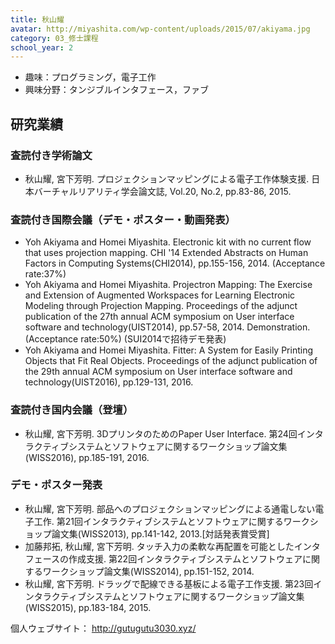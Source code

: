 ```yaml
---
title: 秋山耀
avatar: http://miyashita.com/wp-content/uploads/2015/07/akiyama.jpg
category: 03_修士課程
school_year: 2
---
```


- 趣味：プログラミング，電子工作
- 興味分野：タンジブルインタフェース，ファブ

## 研究業績

### 査読付き学術論文

- 秋山耀, 宮下芳明. プロジェクションマッピングによる電子工作体験支援. 日本バーチャルリアリティ学会論文誌, Vol.20, No.2, pp.83-86, 2015.

### 査読付き国際会議（デモ・ポスター・動画発表）

- Yoh Akiyama and Homei Miyashita. Electronic kit with no current flow that uses projection mapping. CHI '14 Extended Abstracts on Human Factors in Computing Systems(CHI2014), pp.155-156, 2014. (Acceptance rate:37%)
- Yoh Akiyama and Homei Miyashita. Projectron Mapping: The Exercise and Extension of Augmented Workspaces for Learning Electronic Modeling through Projection Mapping. Proceedings of the adjunct publication of the 27th annual ACM symposium on User interface software and technology(UIST2014), pp.57-58, 2014. Demonstration. (Acceptance rate:50%) (SUI2014で招待デモ発表)
- Yoh Akiyama and Homei Miyashita. Fitter: A System for Easily Printing Objects that Fit Real Objects. Proceedings of the adjunct publication of the 29th annual ACM symposium on User interface software and technology(UIST2016), pp.129-131, 2016.

### 査読付き国内会議（登壇）

- 秋山耀, 宮下芳明. 3DプリンタのためのPaper User Interface. 第24回インタラクティブシステムとソフトウェアに関するワークショップ論文集(WISS2016), pp.185-191, 2016.

### デモ・ポスター発表

- 秋山耀, 宮下芳明. 部品へのプロジェクションマッピングによる通電しない電子工作. 第21回インタラクティブシステムとソフトウェアに関するワークショップ論文集(WISS2013), pp.141-142, 2013.[対話発表賞受賞]
- 加藤邦拓, 秋山耀, 宮下芳明. タッチ入力の柔軟な再配置を可能としたインタフェースの作成支援. 第22回インタラクティブシステムとソフトウェアに関するワークショップ論文集(WISS2014), pp.151-152, 2014.
- 秋山耀, 宮下芳明. ドラッグで配線できる基板による電子工作支援. 第23回インタラクティブシステムとソフトウェアに関するワークショップ論文集(WISS2015), pp.183-184, 2015.

個人ウェブサイト： <http://gutugutu3030.xyz/>
